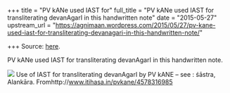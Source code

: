 +++
title = "PV kANe used IAST for"
full_title = "PV kANe used IAST for transliterating devanAgarI in this handwritten note"
date = "2015-05-27"
upstream_url = "https://agnimaan.wordpress.com/2015/05/27/pv-kane-used-iast-for-transliterating-devanagari-in-this-handwritten-note/"

+++
Source: [here](https://agnimaan.wordpress.com/2015/05/27/pv-kane-used-iast-for-transliterating-devanagari-in-this-handwritten-note/).

PV kANe used IAST for transliterating devanAgarI in this handwritten note.

![](https://i1.wp.com/i.imgur.com/1j4pXvw.jpg) Use of IAST for
transliterating devanAgarI by PV kANE – see : śāstra, Alankāra.
Fromhttp://www.itihasa.in/pvkane/4578316985
